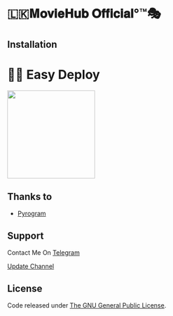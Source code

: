# 🇱🇰𝐌𝐨𝐯𝐢𝐞𝐇𝐮𝐛 𝐎𝐟𝐟𝐢𝐜𝐢𝐚𝐥°™🎭

## Installation

# 🏃‍♂️ Easy Deploy 
<p><a href="https://heroku.com/deploy?template=https://github.com/SenuGamerBoy/-"> <img src="https://img.shields.io/badge/Deploy%20To%20Heroku-blueviolet?style=for-the-badge&logo=heroku" width="200""/></a></p>

## Thanks to 
* [Pyrogram](https://github.com/pyrogram/pyrogram)


## Support
Contact Me On [Telegram](https://t.me/contac_Robot)

[Update Channel](https://t.me/senuinfinity)

## License
Code released under [The GNU General Public License](LICENSE).
